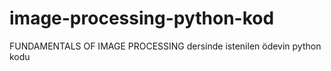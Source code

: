 # image-processing-python-kod
FUNDAMENTALS OF IMAGE PROCESSING dersinde istenilen ödevin python kodu
